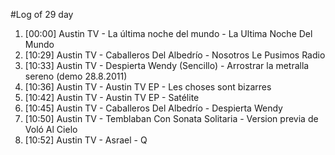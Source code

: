 #Log of 29 day

1. [00:00] Austin TV - La última noche del mundo - La Ultima Noche Del Mundo
1. [10:29] Austin TV - Caballeros Del Albedrío - Nosotros Le Pusimos Radio
1. [10:33] Austin TV - Despierta Wendy (Sencillo) - Arrostrar la metralla sereno (demo 28.8.2011)
1. [10:36] Austin TV - Austin TV EP - Les choses sont bizarres
1. [10:42] Austin TV - Austin TV EP - Satélite
1. [10:45] Austin TV - Caballeros Del Albedrío - Despierta Wendy
1. [10:50] Austin TV - Temblaban Con Sonata Solitaria - Version previa de Voló Al Cielo
1. [10:52] Austin TV - Asrael - Q
